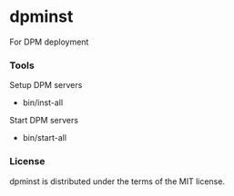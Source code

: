 # dpminst
For DPM deployment

### Tools
Setup DPM servers
* bin/inst-all

Start DPM servers
* bin/start-all

### License
dpminst is distributed under the terms of the MIT license.

